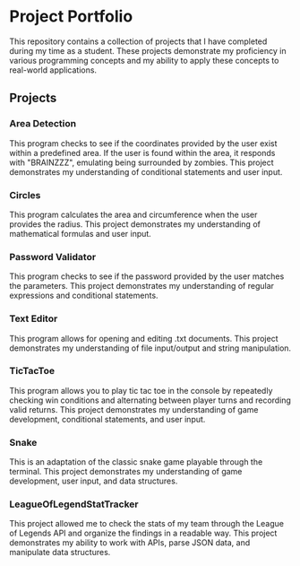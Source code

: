  # Project Portfolio

This repository contains a collection of projects that I have completed during my time as a student. These projects demonstrate my proficiency in various programming concepts and my ability to apply these concepts to real-world applications.

## Projects

### Area Detection

This program checks to see if the coordinates provided by the user exist within a predefined area. If the user is found within the area, it responds with "BRAINZZZ", emulating being surrounded by zombies. This project demonstrates my understanding of conditional statements and user input.

### Circles

This program calculates the area and circumference when the user provides the radius. This project demonstrates my understanding of mathematical formulas and user input.

### Password Validator

This program checks to see if the password provided by the user matches the parameters. This project demonstrates my understanding of regular expressions and conditional statements.

### Text Editor

This program allows for opening and editing .txt documents. This project demonstrates my understanding of file input/output and string manipulation.

### TicTacToe

This program allows you to play tic tac toe in the console by repeatedly checking win conditions and alternating between player turns and recording valid returns. This project demonstrates my understanding of game development, conditional statements, and user input.

### Snake

This is an adaptation of the classic snake game playable through the terminal. This project demonstrates my understanding of game development, user input, and data structures.

### LeagueOfLegendStatTracker

This project allowed me to check the stats of my team through the League of Legends API and organize the findings in a readable way. This project demonstrates my ability to work with APIs, parse JSON data, and manipulate data structures.
